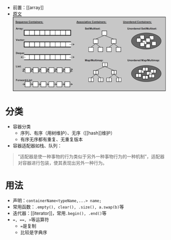 - 前置：[[array]]
- [原文](https://oiwiki.org/lang/csl/container/)
![](intro.png)
# 分类
- 容器分类
  - 序列、有序（用树维护）、无序（[[hash]]维护）
  - 有序无序都有重复、无重复版本
- 容器适配器如栈、队列：
> ”适配器是使一种事物的行为类似于另外一种事物行为的一种机制”，适配器对容器进行包装，使其表现出另外一种行为。

# 用法
- 声明：`containerName<typeName,...> name;`
- 常用函数：`.empty(), clear(), .size(), a.swap(b)`等
- 迭代器：[[iterator]]，常用`.begin(), .end()`等
- `=, ==, >`等运算符
  - `=`是复制
  - 比较是字典序